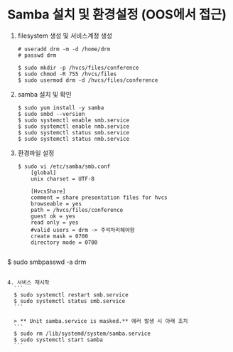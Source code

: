 # Samba 설치 및 환경설정 (OOS에서 접근)

1. filesystem 생성 및 서비스계정 생성
    ```
    # useradd drm -m -d /home/drm
    # passwd drm
    ```
    ```
    $ sudo mkdir -p /hvcs/files/conference
    $ sudo chmod -R 755 /hvcs/files
    $ sudo usermod drm -d /hvcs/files/conference
    ```

2. samba 설치 및 확인
    ```
    $ sudo yum install -y samba
    $ sudo smbd --version
    $ sudo systemctl enable smb.service
    $ sudo systemctl enable nmb.service
    $ sudo systemctl status smb.service
    $ sudo systemctl status nmb.service
    ```

3. 환경파일 설정  
    ```
    $ sudo vi /etc/samba/smb.conf  
        [global]  
        unix charset = UTF-8

        [HvcsShare]  
        comment = share presentation files for hvcs  
        browseable = yes  
        path = /hvcs/files/conference  
        guest ok = yes  
        read only = yes  
        #valid users = drm -> 주석처리해야함
        create mask = 0700  
        directory mode = 0700
        
  $ sudo smbpasswd -a drm
  ```
  
4. 서비스 재시작
    ```
    $ sudo systemctl restart smb.service
    $ sudo systemctl status smb.service
    ```
        
    > ** Unit samba.service is masked.** 에러 발생 시 아래 조치
    ```
    $ sudo rm /lib/systemd/system/samba.service  
    $ sudo systemctl start samba  
    ```
    
